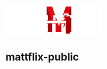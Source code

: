 ![Alt text](https://github.com/booYah187/mattflix-public/blob/main/logo.png?raw=true)
# mattflix-public
